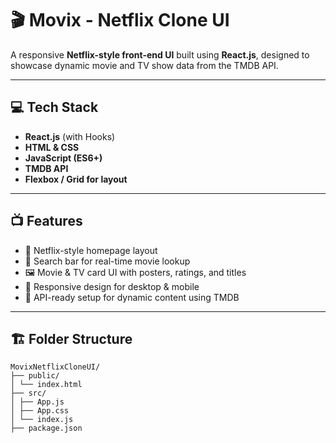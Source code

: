 # 🎬 Movix - Netflix Clone UI

A responsive **Netflix-style front-end UI** built using **React.js**, designed to showcase dynamic movie and TV show data from the TMDB API.

---

## 💻 Tech Stack

- **React.js** (with Hooks)
- **HTML & CSS**
- **JavaScript (ES6+)**
- **TMDB API**
- **Flexbox / Grid for layout**

---

## 📺 Features

- 🎥 Netflix-style homepage layout
- 🔎 Search bar for real-time movie lookup
- 🖼️ Movie & TV card UI with posters, ratings, and titles
- 📱 Responsive design for desktop & mobile
- 🔄 API-ready setup for dynamic content using TMDB

---

## 🏗️ Folder Structure

```
MovixNetflixCloneUI/
├── public/
│ └── index.html
├── src/
│ ├── App.js
│ ├── App.css
│ └── index.js
├── package.json
